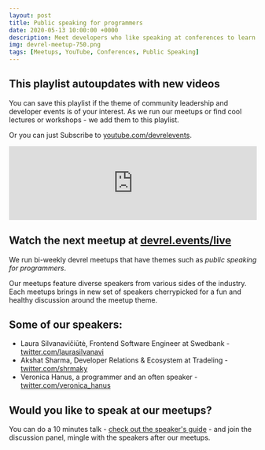 ```yaml
---
layout: post
title: Public speaking for programmers
date: 2020-05-13 10:00:00 +0000
description: Meet developers who like speaking at conferences to learn why and how from them
img: devrel-meetup-750.png
tags: [Meetups, YouTube, Conferences, Public Speaking]
---
```


## This playlist autoupdates with new videos
You can save this playlist if the theme of community leadership and developer events is of your interest. As we run our meetups or find cool lectures or workshops - we add them to this playlist. 

Or you can just Subscribe to [youtube.com/devrelevents](https://www.youtube.com/devrelevents). 

<div class="embed-youtube">
<iframe width="100%" height="auto" src="https://www.youtube.com/embed/videoseries?list=PLOY5WvYhE7cuXsqVAmphgIAJIBWYUh8xf" frameborder="0" allow="accelerometer; autoplay; encrypted-media; gyroscope; picture-in-picture" allowfullscreen></iframe></div>

## Watch the next meetup at [devrel.events/live](https://devrel.events/live)

We run bi-weekly devrel meetups that have themes such as _public speaking for programmers_. 

Our meetups feature diverse speakers from various sides of the industry. Each meetups brings in new set of speakers cherrypicked for a fun and healthy discussion around the meetup theme.

## Some of our speakers:
* Laura Silvanavičiūtė, Frontend Software Engineer at Swedbank - [twitter.com/laurasilvanavi](https://twitter.com/laurasilvanavi)
* Akshat Sharma, Developer Relations & Ecosystem at Tradeling - [twitter.com/shrmaky](https://twitter.com/shrmaky)
* Veronica Hanus, a programmer and an often speaker - [twitter.com/veronica_hanus](https://twitter.com/veronica_hanus)

## Would you like to speak at our meetups?
You can do a 10 minutes talk - [check out the speaker's guide](https://devrel.events/speakers-guide/) - and join the discussion panel, mingle with the speakers after our meetups.
